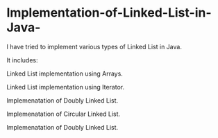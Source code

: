 Implementation-of-Linked-List-in-Java-
======================================

I have tried to implement various types of Linked List in Java. 

It includes:

Linked List implementation using Arrays.

Linked List implementation using Iterator.

Implemenatation of Doubly Linked List.

Implemenatation of Circular Linked List.

Implemenatation of Doubly Linked List.

